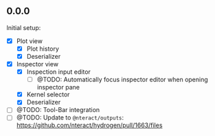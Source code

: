 ## 0.0.0

Initial setup:
- [x] Plot view
    * [x] Plot history
    * [x] Deserializer
- [x] Inspector view
    * [x] Inspection input editor
        + [ ] @TODO: Automatically focus inspector editor when opening inspector pane
    * [x] Kernel selector
    * [x] Deserializer
- [ ] @TODO: Tool-Bar integration
- [ ] @TODO: Update to `@nteract/outputs`: https://github.com/nteract/hydrogen/pull/1663/files
